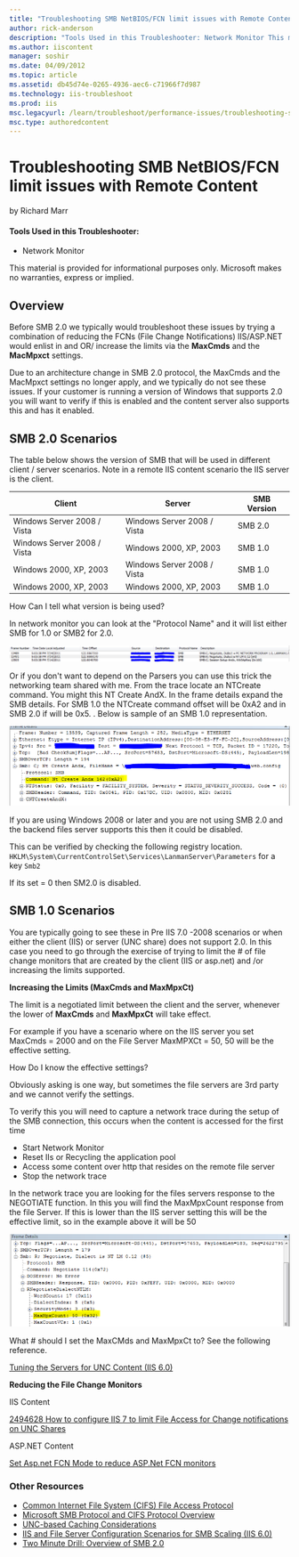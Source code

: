 ```yaml
---
title: "Troubleshooting SMB NetBIOS/FCN limit issues with Remote Content | Microsoft Docs"
author: rick-anderson
description: "Tools Used in this Troubleshooter: Network Monitor This material is provided for informational purposes only. Microsoft makes no warranties, express or impli..."
ms.author: iiscontent
manager: soshir
ms.date: 04/09/2012
ms.topic: article
ms.assetid: db45d74e-0265-4936-aec6-c71966f7d987
ms.technology: iis-troubleshoot
ms.prod: iis
msc.legacyurl: /learn/troubleshoot/performance-issues/troubleshooting-smb-netbios-fcn-limit-issues-with-remote-content
msc.type: authoredcontent
---
```

Troubleshooting SMB NetBIOS/FCN limit issues with Remote Content
====================
by Richard Marr

#### Tools Used in this Troubleshooter:

- Network Monitor

This material is provided for informational purposes only. Microsoft makes no warranties, express or implied.

## Overview

Before SMB 2.0 we typically would troubleshoot these issues by trying a combination of reducing the FCNs (File Change Notifications) IIS/ASP.NET would enlist in and OR/ increase the limits via the **MaxCmds** and the **MacMpxct** settings.

Due to an architecture change in SMB 2.0 protocol, the MaxCmds and the MacMpxct settings no longer apply, and we typically do not see these issues. If your customer is running a version of Windows that supports 2.0 you will want to verify if this is enabled and the content server also supports this and has it enabled.

## SMB 2.0 Scenarios

The table below shows the version of SMB that will be used in different client / server scenarios. Note in a remote IIS content scenario the IIS server is the client.

| Client | Server | SMB Version |
| --- | --- | --- |
| Windows Server 2008 / Vista | Windows Server 2008 / Vista | SMB 2.0 |
| Windows Server 2008 / Vista | Windows 2000, XP, 2003 | SMB 1.0 |
| Windows 2000, XP, 2003 | Windows Server 2008 / Vista | SMB 1.0 |
| Windows 2000, XP, 2003 | Windows 2000, XP, 2003 | SMB 1.0 |

How Can I tell what version is being used?

In network monitor you can look at the "Protocol Name" and it will list either SMB for 1.0 or SMB2 for 2.0.

![](troubleshooting-smb-netbios-fcn-limit-issues-with-remote-content/_static/image1.png)

Or if you don't want to depend on the Parsers you can use this trick the networking team shared with me. From the trace locate an NTCreate command. You might this NT Create AndX. In the frame details expand the SMB details. For SMB 1.0 the NTCreate command offset will be 0xA2 and in SMB 2.0 if will be 0x5. . Below is sample of an SMB 1.0 representation.

![](troubleshooting-smb-netbios-fcn-limit-issues-with-remote-content/_static/image3.png)

If you are using Windows 2008 or later and you are not using SMB 2.0 and the backend files server supports this then it could be disabled.

This can be verified by checking the following registry location. `HKLM\System\CurrentControlSet\Services\LanmanServer\Parameters` for a key `Smb2`

If its set = 0 then SM2.0 is disabled.

## SMB 1.0 Scenarios

You are typically going to see these in Pre IIS 7.0 -2008 scenarios or when either the client (IIS) or server (UNC share) does not support 2.0. In this case you need to go through the exercise of trying to limit the # of file change monitors that are created by the client (IIS or asp.net) and /or increasing the limits supported.

**Increasing the Limits (MaxCmds and MaxMpxCt)**

The limit is a negotiated limit between the client and the server, whenever the lower of **MaxCmds** and **MaxMpxCt** will take effect.

For example if you have a scenario where on the IIS server you set MaxCmds = 2000 and on the File Server MaxMPXCt = 50, 50 will be the effective setting.

How Do I know the effective settings?

Obviously asking is one way, but sometimes the file servers are 3rd party and we cannot verify the settings.

To verify this you will need to capture a network trace during the setup of the SMB connection, this occurs when the content is accessed for the first time

- Start Network Monitor
- Reset IIs or Recycling the application pool
- Access some content over http that resides on the remote file server
- Stop the network trace

In the network trace you are looking for the files servers response to the NEGOTIATE function. In this you will find the MaxMpxCount response from the file Server. If this is lower than the IIS server setting this will be the effective limit, so in the example above it will be 50

![](troubleshooting-smb-netbios-fcn-limit-issues-with-remote-content/_static/image5.png)

What # should I set the MaxCMds and MaxMpxCt to? See the following reference.

[Tuning the Servers for UNC Content (IIS 6.0)](https://technet.microsoft.com/en-us/library/dd296694(WS.10).aspx)

**Reducing the File Change Monitors**

IIS Content

[2494628 How to configure IIS 7 to limit File Access for Change notifications on UNC Shares](https://vkbexternal.partners.extranet.microsoft.com/VKBWebService/ViewContent.aspx?scid=B;en-US;2494628)

ASP.NET Content

[Set Asp.net FCN Mode to reduce ASP.Net FCN monitors](https://support.microsoft.com/kb/911272)

### Other Resources

- [Common Internet File System (CIFS) File Access Protocol](https://www.microsoft.com/download/en/details.aspx?displaylang=en&amp;id=9492)
- [Microsoft SMB Protocol and CIFS Protocol Overview](https://msdn.microsoft.com/en-us/library/aa365233(v=VS.85).aspx)
- [UNC-based Caching Considerations](https://technet.microsoft.com/en-us/library/cc778350(WS.10).aspx)
- [IIS and File Server Configuration Scenarios for SMB Scaling (IIS 6.0)](https://technet.microsoft.com/en-us/library/dd296655(WS.10).aspx)
- [Two Minute Drill: Overview of SMB 2.0](http://blogs.technet.com/b/askperf/archive/2008/05/30/two-minute-drill-overview-of-smb-2-0.aspx)